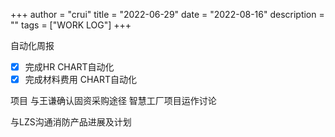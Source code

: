 +++
author = "crui"
title = "2022-06-29"
date = "2022-08-16"
description = ""
tags = ["WORK LOG"]
+++

自动化周报
- [x] 完成HR CHART自动化
- [x] 完成材料费用 CHART自动化

项目
与王谦确认固资采购途径
智慧工厂项目运作讨论

与LZS沟通消防产品进展及计划